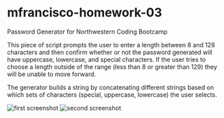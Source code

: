 # mfrancisco-homework-03
Password Generator for Northwestern Coding Bootcamp

This piece of script prompts the user to enter a length between 8 and 128 characters and then confirm whether or not the password generated will have uppercase, lowercase, and special characters. If the user tries to choose a length outside of the range (less than 8 or greater than 129) they will be unable to move forward. 

The generator builds a string by concatenating different strings based on which sets of characters (special, uppercase, lowercase) the user selects.

![first screenshot](https://raw.githubusercontent.com/mfrancisco9/mfrancisco-homework-03/main/Assets/images/pwgen1.JPG)
![second screenshot](https://raw.githubusercontent.com/mfrancisco9/mfrancisco-homework-03/main/Assets/images/pwgen2.JPG)

